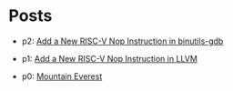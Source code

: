 # Posts

- p2: [Add a New RISC-V Nop Instruction in binutils-gdb](posts/p2/main.md)

- p1: [Add a New RISC-V Nop Instruction in LLVM](posts/p1/main.md)

- p0: [Mountain Everest](posts/p0/mountain_everest.md)
